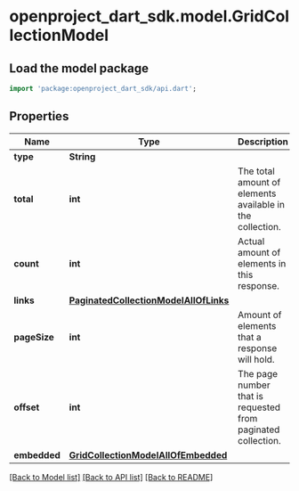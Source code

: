 # openproject_dart_sdk.model.GridCollectionModel

## Load the model package
```dart
import 'package:openproject_dart_sdk/api.dart';
```

## Properties
Name | Type | Description | Notes
------------ | ------------- | ------------- | -------------
**type** | **String** |  | 
**total** | **int** | The total amount of elements available in the collection. | 
**count** | **int** | Actual amount of elements in this response. | 
**links** | [**PaginatedCollectionModelAllOfLinks**](PaginatedCollectionModelAllOfLinks.md) |  | 
**pageSize** | **int** | Amount of elements that a response will hold. | 
**offset** | **int** | The page number that is requested from paginated collection. | 
**embedded** | [**GridCollectionModelAllOfEmbedded**](GridCollectionModelAllOfEmbedded.md) |  | 

[[Back to Model list]](../README.md#documentation-for-models) [[Back to API list]](../README.md#documentation-for-api-endpoints) [[Back to README]](../README.md)


